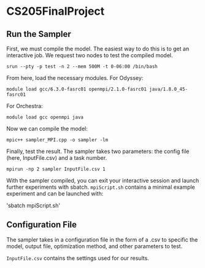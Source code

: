 # CS205FinalProject

## Run the Sampler
First, we must compile the model. The easiest way to do this is to get an interactive job. We request two nodes to test the compiled model.

`srun --pty -p test -n 2 --mem 500M -t 0-06:00 /bin/bash`

From here, load the necessary modules. For Odyssey:

`module load gcc/6.3.0-fasrc01 openmpi/2.1.0-fasrc01 java/1.8.0_45-fasrc01`

For Orchestra:

`module load gcc openmpi java`

Now we can compile the model:

`mpic++ sampler_MPI.cpp -o sampler -lm`

Finally, test the result. The sampler takes two parameters: the config file (here, InputFile.csv) and a task number.

`mpirun -np 2 sampler InputFile.csv 1`

With the sampler compiled, you can exit your interactive session and launch further experiments with sbatch. `mpiScript.sh` contains a minimal example experiment and can be launched with:

'sbatch mpiScript.sh'

## Configuration File
The sampler takes in a configuration file in the form of a .csv to specific the model, output file, optimization method, and other parameters to test.

`InputFile.csv` contains the settings used for our results.
